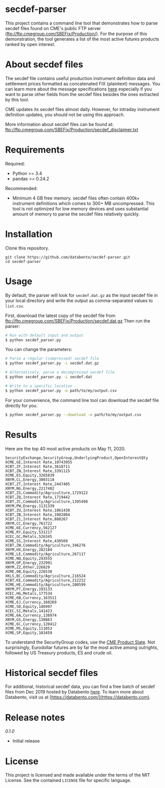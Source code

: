 # secdef-parser

This project contains a command line tool that demonstrates how to parse secdef
files found on CME's public FTP server (ftp://ftp.cmegroup.com/SBEFix/Production/). 
For the purpose of this demonstration, the tool generates a list of the most
active futures products ranked by open interest.  


# About secdef files

The secdef file contains useful production instrument definition data and 
settlement prices formatted as concatenated FIX (plaintext) messages. You can 
learn more about the message specifications [here](https://www.cmegroup.com/confluence/display/EPICSANDBOX/MDP+3.0+-+Security+Definition)
especially if you want to parse other fields from the secdef files besides the ones 
extracted by this tool.

CME updates its secdef files almost daily. However, for intraday instrument 
definition updates, you should not be using this approach.

More information about secdef files can be found at: ftp://ftp.cmegroup.com/SBEFix/Production/secdef_disclaimer.txt


# Requirements

Required:
- Python >= 3.4
- pandas >= 0.24.2

Recommended:
- Minimum 4 GB free memory. secdef files often contain 400k+ instrument 
definitions which comes to 300+ MB uncompressed. This tool is not optimized 
for low memory devices and uses substantial amount of memory to parse the
secdef files relatively quickly. 


# Installation

Clone this repository.

```
git clone https://github.com/databento/secdef-parser.git
cd secdef-parser
```

# Usage

By default, the parser will look for `secdef.dat.gz` as the input secdef file 
in your local directory and write the output as comma-separated 
values to `list.csv`.

First, download the latest copy of the secdef file from ftp://ftp.cmegroup.com/SBEFix/Production/secdef.dat.gz
Then run the parser:

```bash
# Run with default input and output
$ python secdef_parser.py
```

You can change the parameters:

```bash
# Parse a regular (compressed) secdef file
$ python secdef_parser.py -i secdef.dat.gz

# Alternatively, parse a decompressed secdef file
$ python secdef_parser.py -i secdef.dat

# Write to a specific location
$ python secdef_parser.py -o path/to/my/output.csv
```

For your convenience, the command line tool can download the secdef file
directly for you.
```bash
$ python secdef_parser.py --download -o path/to/my/output.csv
```


# Results

Here are the top 40 most active products on May 11, 2020.

```
SecurityExchange,SecurityGroup,UnderlyingProduct,OpenInterestQty
XCME,GE,Interest Rate,10743955
XCBT,ZF,Interest Rate,3618711
XCBT,ZN,Interest Rate,3391115
XCME,ES,Equity,3265839
XNYM,CL,Energy,3003110
XCBT,ZT,Interest Rate,2447405
XNYM,NG,Energy,2217482
XCBT,ZS,Commodity/Agriculture,1729122
XCBT,ZQ,Interest Rate,1719442
XCBT,ZC,Commodity/Agriculture,1395498
XNYM,PW,Energy,1131339
XCBT,ZU,Interest Rate,1061430
XCBT,ZB,Interest Rate,1002804
XCBT,Z1,Interest Rate,888267
XNYM,CC,Energy,761722
XCME,6E,Currency,562127
XCME,RY,Equity,531217
XCEC,GC,Metals,526345
XCME,SS,Interest Rate,430569
XCBT,ZW,Commodity/Agriculture,346276
XNYM,HX,Energy,282184
XCME,LE,Commodity/Agriculture,267117
XCME,NQ,Equity,243555
XNYM,OP,Energy,232991
XNYM,ZZ,Other,226829
XCME,0B,Equity,226530
XKLS,BC,Commodity/Agriculture,216524
XCBT,KE,Commodity/Agriculture,212212
XCME,HE,Commodity/Agriculture,200599
XNYM,PT,Energy,193133
XCEC,HG,Metals,177534
XCME,6B,Currency,163511
XCME,6J,Currency,160269
XCME,SD,Equity,146997
XCEC,SI,Metals,141423
XCME,6A,Currency,138974
XNYM,GS,Energy,130863
XCME,6C,Currency,120412
XCME,MS,Equity,111053
XCME,SP,Equity,103459
```

To understand the SecurityGroup codes, use the [CME Product Slate](https://www.cmegroup.com/trading/products/).
Not surprisingly, Eurodollar futures are by far the most active among 
outrights, followed by US Treasury products, ES and crude oil.


# Historical secdef files

For additional, historical secdef data, you can find a free batch of secdef 
files from Dec 2019 hosted by Databento [here](https://s3.amazonaws.com/databento.com/samples/sample-cme-secdef-201912.zip).
To learn more about Databento, visit us at [https://databento.com/](https://databento.com).


# Release notes

*0.1.0*
- Initial release


# License

This project is licensed and made available under the terms of the MIT 
License. See the contained `LICENSE` file for specific language.
